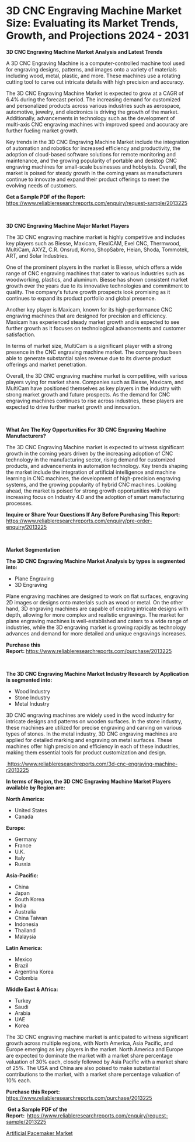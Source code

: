 <p><h1>3D CNC Engraving Machine Market Size: Evaluating its Market Trends, Growth, and Projections 2024 - 2031</h1></p><p><strong>3D CNC Engraving Machine Market Analysis and Latest Trends</strong></p>
<p><p>A 3D CNC Engraving Machine is a computer-controlled machine tool used for engraving designs, patterns, and images onto a variety of materials including wood, metal, plastic, and more. These machines use a rotating cutting tool to carve out intricate details with high precision and accuracy.</p><p>The 3D CNC Engraving Machine Market is expected to grow at a CAGR of 6.4% during the forecast period. The increasing demand for customized and personalized products across various industries such as aerospace, automotive, jewelry, and electronics is driving the growth of the market. Additionally, advancements in technology such as the development of multi-axis CNC engraving machines with improved speed and accuracy are further fueling market growth.</p><p>Key trends in the 3D CNC Engraving Machine Market include the integration of automation and robotics for increased efficiency and productivity, the adoption of cloud-based software solutions for remote monitoring and maintenance, and the growing popularity of portable and desktop CNC engraving machines for small-scale businesses and hobbyists. Overall, the market is poised for steady growth in the coming years as manufacturers continue to innovate and expand their product offerings to meet the evolving needs of customers.</p></p>
<p><strong>Get a Sample PDF of the Report:&nbsp;</strong> <a href="https://www.reliableresearchreports.com/enquiry/request-sample/2013225">https://www.reliableresearchreports.com/enquiry/request-sample/2013225</a></p>
<p>&nbsp;</p>
<p><strong>3D CNC Engraving Machine Major Market Players</strong></p>
<p><p>The 3D CNC engraving machine market is highly competitive and includes key players such as Biesse, Maxicam, FlexiCAM, Exel CNC, Thermwood, MultiCam, AXYZ, C.R. Onsrud, Komo, ShopSabre, Heian, Shoda, Tommotek, ART, and Solar Industries.</p><p>One of the prominent players in the market is Biesse, which offers a wide range of CNC engraving machines that cater to various industries such as woodworking, plastics, and aluminum. Biesse has shown consistent market growth over the years due to its innovative technologies and commitment to quality. The company's future growth prospects look promising as it continues to expand its product portfolio and global presence.</p><p>Another key player is Maxicam, known for its high-performance CNC engraving machines that are designed for precision and efficiency. Maxicam has experienced steady market growth and is expected to see further growth as it focuses on technological advancements and customer satisfaction.</p><p>In terms of market size, MultiCam is a significant player with a strong presence in the CNC engraving machine market. The company has been able to generate substantial sales revenue due to its diverse product offerings and market penetration.</p><p>Overall, the 3D CNC engraving machine market is competitive, with various players vying for market share. Companies such as Biesse, Maxicam, and MultiCam have positioned themselves as key players in the industry with strong market growth and future prospects. As the demand for CNC engraving machines continues to rise across industries, these players are expected to drive further market growth and innovation.</p></p>
<p>&nbsp;</p>
<p><strong>What Are The Key Opportunities For 3D CNC Engraving Machine Manufacturers?</strong></p>
<p><p>The 3D CNC Engraving Machine market is expected to witness significant growth in the coming years driven by the increasing adoption of CNC technology in the manufacturing sector, rising demand for customized products, and advancements in automation technology. Key trends shaping the market include the integration of artificial intelligence and machine learning in CNC machines, the development of high-precision engraving systems, and the growing popularity of hybrid CNC machines. Looking ahead, the market is poised for strong growth opportunities with the increasing focus on Industry 4.0 and the adoption of smart manufacturing processes.</p></p>
<p><strong>Inquire or Share Your Questions If Any Before Purchasing This Report:</strong> <a href="https://www.reliableresearchreports.com/enquiry/pre-order-enquiry/2013225">https://www.reliableresearchreports.com/enquiry/pre-order-enquiry/2013225</a></p>
<p>&nbsp;</p>
<p><strong>Market Segmentation</strong></p>
<p><strong>The 3D CNC Engraving Machine Market Analysis by types is segmented into:</strong></p>
<p><ul><li>Plane Engraving</li><li>3D Engraving</li></ul></p>
<p><p>Plane engraving machines are designed to work on flat surfaces, engraving 2D images or designs onto materials such as wood or metal. On the other hand, 3D engraving machines are capable of creating intricate designs with depth, allowing for more complex and realistic engravings. The market for plane engraving machines is well-established and caters to a wide range of industries, while the 3D engraving market is growing rapidly as technology advances and demand for more detailed and unique engravings increases.</p></p>
<p><strong>Purchase this Report:&nbsp;</strong><a href="https://www.reliableresearchreports.com/purchase/2013225">https://www.reliableresearchreports.com/purchase/2013225</a></p>
<p>&nbsp;</p>
<p><strong>The 3D CNC Engraving Machine Market Industry Research by Application is segmented into:</strong></p>
<p><ul><li>Wood Industry</li><li>Stone Industry</li><li>Metal Industry</li></ul></p>
<p><p>3D CNC engraving machines are widely used in the wood industry for intricate designs and patterns on wooden surfaces. In the stone industry, these machines are utilized for precise engraving and carving on various types of stones. In the metal industry, 3D CNC engraving machines are applied for detailed marking and engraving on metal surfaces. These machines offer high precision and efficiency in each of these industries, making them essential tools for product customization and design.</p></p>
<p><a href="https://www.reliableresearchreports.com/3d-cnc-engraving-machine-r2013225">&nbsp;https://www.reliableresearchreports.com/3d-cnc-engraving-machine-r2013225</a></p>
<p><strong>In terms of Region, the 3D CNC Engraving Machine Market Players available by Region are:</strong></p>
<p>
    <p> <strong> North America: </strong>
        <ul>
            <li>United States</li>
            <li>Canada</li>
        </ul>
        </p> 
    <p> <strong> Europe: </strong>
        <ul>
            <li>Germany</li>
            <li>France</li>
            <li>U.K.</li>
            <li>Italy</li>
            <li>Russia</li>
        </ul>
        </p> 
    <p> <strong> Asia-Pacific: </strong>
        <ul>
            <li>China</li>
            <li>Japan</li>
            <li>South Korea</li>
            <li>India</li>
            <li>Australia</li>
            <li>China Taiwan</li>
            <li>Indonesia</li>
            <li>Thailand</li>
            <li>Malaysia</li>
        </ul>
        </p> 
    <p> <strong> Latin America: </strong>
        <ul>
            <li>Mexico</li>
            <li>Brazil</li>
            <li>Argentina Korea</li>
            <li>Colombia</li>
        </ul>
        </p> 
    <p> <strong> Middle East & Africa: </strong>
        <ul>
            <li>Turkey</li>
            <li>Saudi</li>
            <li>Arabia</li>
            <li>UAE</li>
            <li>Korea</li>
        </ul>
    </p>
    </p>
<p><p>The 3D CNC engraving machine market is anticipated to witness significant growth across multiple regions, with North America, Asia Pacific, and Europe emerging as key players in the market. North America and Europe are expected to dominate the market with a market share percentage valuation of 30% each, closely followed by Asia Pacific with a market share of 25%. The USA and China are also poised to make substantial contributions to the market, with a market share percentage valuation of 10% each.</p></p>
<p><strong>Purchase this Report: </strong><a href="https://www.reliableresearchreports.com/purchase/2013225">https://www.reliableresearchreports.com/purchase/2013225</a></p>
<p>&nbsp;<strong>Get a Sample PDF of the Report:&nbsp;&nbsp;</strong><a href="https://www.reliableresearchreports.com/enquiry/request-sample/2013225">https://www.reliableresearchreports.com/enquiry/request-sample/2013225</a></p>
<p><strong></strong></p>
<p><p><a href="https://silk-columnist-571.notion.site/Artificial-Pacemaker-Market-Competitive-Analysis-Market-Trends-and-Forecast-to-2031-24566ef13ba641458085330f98f89c32">Artificial Pacemaker Market</a></p></p>